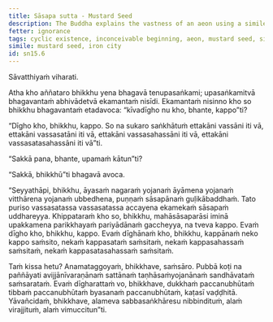 ```yaml
---
title: Sāsapa sutta - Mustard Seed
description: The Buddha explains the vastness of an aeon using a simile of removing mustard seeds from an iron city.
fetter: ignorance
tags: cyclic existence, inconceivable beginning, aeon, mustard seed, simile, ignorance, craving, disenchantment, detachment, liberation, sn, sn12-21, sn15
simile: mustard seed, iron city
id: sn15.6
---
```


Sāvatthiyaṁ viharati.

Atha kho aññataro bhikkhu yena bhagavā tenupasaṅkami; upasaṅkamitvā bhagavantaṁ abhivādetvā ekamantaṁ nisīdi. Ekamantaṁ nisinno kho so bhikkhu bhagavantaṁ etadavoca: “kīvadīgho nu kho, bhante, kappo”ti?

“Dīgho kho, bhikkhu, kappo. So na sukaro saṅkhātuṁ ettakāni vassāni iti vā, ettakāni vassasatāni iti vā, ettakāni vassasahassāni iti vā, ettakāni vassasatasahassāni iti vā”ti.

“Sakkā pana, bhante, upamaṁ kātun”ti?

“Sakkā, bhikkhū”ti bhagavā avoca.

“Seyyathāpi, bhikkhu, āyasaṁ nagaraṁ yojanaṁ āyāmena yojanaṁ vitthārena yojanaṁ ubbedhena, puṇṇaṁ sāsapānaṁ guḷikābaddhaṁ. Tato puriso vassasatassa vassasatassa accayena ekamekaṁ sāsapaṁ uddhareyya. Khippataraṁ kho so, bhikkhu, mahāsāsaparāsi iminā upakkamena parikkhayaṁ pariyādānaṁ gaccheyya, na tveva kappo. Evaṁ dīgho kho, bhikkhu, kappo. Evaṁ dīghānaṁ kho, bhikkhu, kappānaṁ neko kappo saṁsito, nekaṁ kappasataṁ saṁsitaṁ, nekaṁ kappasahassaṁ saṁsitaṁ, nekaṁ kappasatasahassaṁ saṁsitaṁ.

Taṁ kissa hetu? Anamataggoyaṁ, bhikkhave, saṁsāro. Pubbā koṭi na paññāyati avijjānīvaraṇānaṁ sattānaṁ taṇhāsaṁyojanānaṁ sandhāvataṁ saṁsarataṁ. Evaṁ dīgharattaṁ vo, bhikkhave, dukkhaṁ paccanubhūtaṁ tibbaṁ paccanubhūtaṁ byasanaṁ paccanubhūtaṁ, kaṭasī vaḍḍhitā. Yāvañcidaṁ, bhikkhave, alameva sabbasaṅkhāresu nibbindituṁ, alaṁ virajjituṁ, alaṁ vimuccitun”ti.
